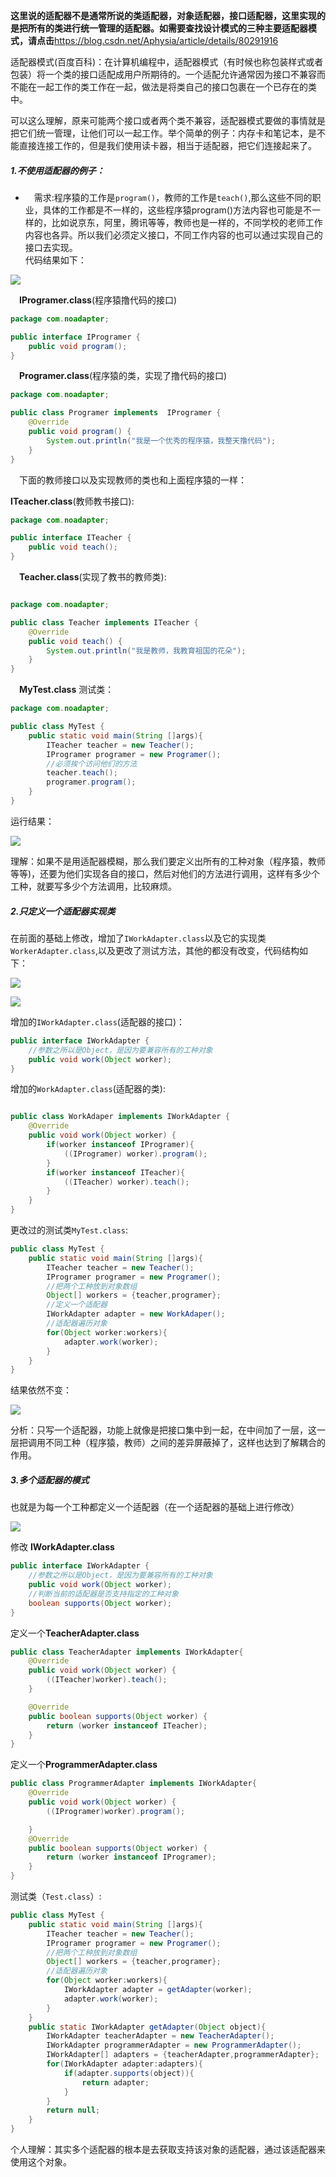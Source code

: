 **这里说的适配器不是通常所说的类适配器，对象适配器，接口适配器，这里实现的是把所有的类进行统一管理的适配器。如需要查找设计模式的三种主要适配器模式，请点击**https://blog.csdn.net/Aphysia/article/details/80291916



适配器模式(百度百科)：在计算机编程中，适配器模式（有时候也称包装样式或者包装）将一个类的接口适配成用户所期待的。一个适配允许通常因为接口不兼容而不能在一起工作的类工作在一起，做法是将类自己的接口包裹在一个已存在的类中。

可以这么理解，原来可能两个接口或者两个类不兼容，适配器模式要做的事情就是把它们统一管理，让他们可以一起工作。举个简单的例子：内存卡和笔记本，是不能直接连接工作的，但是我们使用读卡器，相当于适配器，把它们连接起来了。

##### 1.**不使用适配器**的例子：
 - &ensp;&ensp;需求:程序猿的工作是`program()`，教师的工作是`teach()`,那么这些不同的职业，具体的工作都是不一样的，这些程序猿program()方法内容也可能是不一样的，比如说京东，阿里，腾讯等等，教师也是一样的，不同学校的老师工作内容也各异。所以我们必须定义接口，不同工作内容的也可以通过实现自己的接口去实现。<br>
 代码结果如下：
 
 ![](https://img-blog.csdnimg.cn/img_convert/90efc43becdae94d0c74b20b2c168ccb.png)

**&ensp;&ensp;IProgramer.class**(程序猿撸代码的接口)

```java
package com.noadapter;

public interface IProgramer {
    public void program();
}

```
**&ensp;&ensp;Programer.class**(程序猿的类，实现了撸代码的接口)
```java
package com.noadapter;

public class Programer implements  IProgramer {
    @Override
    public void program() {
        System.out.println("我是一个优秀的程序猿，我整天撸代码");
    }
}

```
&ensp;&ensp;下面的教师接口以及实现教师的类也和上面程序猿的一样：

**ITeacher.class**(教师教书接口):

```java
package com.noadapter;

public interface ITeacher {
    public void teach();
}

```
&ensp;&ensp;**Teacher.class**(实现了教书的教师类):
```java

package com.noadapter;

public class Teacher implements ITeacher {
    @Override
    public void teach() {
        System.out.println("我是教师，我教育祖国的花朵");
    }
}
```
&ensp;&ensp;**MyTest.class** 测试类：
```java
package com.noadapter;

public class MyTest {
    public static void main(String []args){
        ITeacher teacher = new Teacher();
        IProgramer programer = new Programer();
        //必须挨个访问他们的方法
        teacher.teach();
        programer.program();
    }
}

```
运行结果：

![](https://img-blog.csdnimg.cn/img_convert/f843b7af19ac33587f8b27aa0f3c1fe0.png)

理解：如果不是用适配器模糊，那么我们要定义出所有的工种对象（程序猿，教师等等)，还要为他们实现各自的接口，然后对他们的方法进行调用，这样有多少个工种，就要写多少个方法调用，比较麻烦。

##### 2.只定义一个适配器实现类
在前面的基础上修改，增加了`IWorkAdapter.class`以及它的实现类`WorkerAdapter.class`,以及更改了测试方法，其他的都没有改变，代码结构如下：

![](https://img-blog.csdnimg.cn/img_convert/4fc3a1b984637ee6ff831b02b95dc8b7.png)



![](https://img-blog.csdnimg.cn/img_convert/86ad6c62a2586c362b25db515f68ad1d.png)

增加的`IWorkAdapter.class`(适配器的接口)：

```java
public interface IWorkAdapter {
    //参数之所以是Object，是因为要兼容所有的工种对象
    public void work(Object worker);
}
```
增加的`WorkAdapter.class`(适配器的类):
```java

public class WorkAdaper implements IWorkAdapter {
    @Override
    public void work(Object worker) {
        if(worker instanceof IProgramer){
            ((IProgramer) worker).program();
        }
        if(worker instanceof ITeacher){
            ((ITeacher) worker).teach();
        }
    }
}

```
更改过的测试类`MyTest.class`:
```java
public class MyTest {
    public static void main(String []args){
        ITeacher teacher = new Teacher();
        IProgramer programer = new Programer();
        //把两个工种放到对象数组
        Object[] workers = {teacher,programer};
        //定义一个适配器
        IWorkAdapter adapter = new WorkAdaper();
        //适配器遍历对象
        for(Object worker:workers){
            adapter.work(worker);
        }
    }
}

```
结果依然不变：



![](https://img-blog.csdnimg.cn/img_convert/f843b7af19ac33587f8b27aa0f3c1fe0.png)

分析：只写一个适配器，功能上就像是把接口集中到一起，在中间加了一层，这一层把调用不同工种（程序猿，教师）之间的差异屏蔽掉了，这样也达到了解耦合的作用。

##### 3.多个适配器的模式
也就是为每一个工种都定义一个适配器（在一个适配器的基础上进行修改）

![](https://img-blog.csdnimg.cn/img_convert/595b1be259236220fccf2042ad938067.png)

修改 **IWorkAdapter.class**

```java
public interface IWorkAdapter {
    //参数之所以是Object，是因为要兼容所有的工种对象
    public void work(Object worker);
    //判断当前的适配器是否支持指定的工种对象
    boolean supports(Object worker);
}
```
定义一个**TeacherAdapter.class**
```java
public class TeacherAdapter implements IWorkAdapter{
    @Override
    public void work(Object worker) {
        ((ITeacher)worker).teach();
    }

    @Override
    public boolean supports(Object worker) {
        return (worker instanceof ITeacher);
    }
}
```
定义一个**ProgrammerAdapter.class**
```java
public class ProgrammerAdapter implements IWorkAdapter{
    @Override
    public void work(Object worker) {
        ((IProgramer)worker).program();

    }
    @Override
    public boolean supports(Object worker) {
        return (worker instanceof IProgramer);
    }
}

```
测试类（`Test.class`）:
```java
public class MyTest {
    public static void main(String []args){
        ITeacher teacher = new Teacher();
        IProgramer programer = new Programer();
        //把两个工种放到对象数组
        Object[] workers = {teacher,programer};
        //适配器遍历对象
        for(Object worker:workers){
            IWorkAdapter adapter = getAdapter(worker);
            adapter.work(worker);
        }
    }
    public static IWorkAdapter getAdapter(Object object){
        IWorkAdapter teacherAdapter = new TeacherAdapter();
        IWorkAdapter programmerAdapter = new ProgrammerAdapter();
        IWorkAdapter[] adapters = {teacherAdapter,programmerAdapter};
        for(IWorkAdapter adapter:adapters){
            if(adapter.supports(object)){
                return adapter;
            }
        }
        return null;
    }
}
```
个人理解：其实多个适配器的根本是去获取支持该对象的适配器，通过该适配器来使用这个对象。
